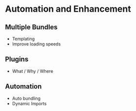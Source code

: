 # Automation and Enhancement

## Multiple Bundles

-   Templating
-   Improve loading speeds

## Plugins

-   What / Why / Where

## Automation

-   Auto bundling
-   Dynamic Imports
